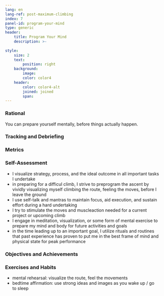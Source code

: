 ```yaml
---
lang: en
lang-ref: post-maximum-climbing
index: 7
panel-id: program-your-mind
type: generic
header:
    title: Program Your Mind
    description: >-
        
style:
    size: 2
    text:
        position: right
    background:
        image:
        color: color4
    header:
        color: color4-alt
        joined: joined
        span:
---
```

### Rational

You can prepare yourself mentally, before things actually happen.

### Tracking and Debriefing

### Metrics

### Self-Assessment

- I visualize strategy, process, and the ideal outcome in all important tasks
  I undertake
- in preparing for a difficul climb, I strive to preprogram the ascent by
  vividly visualizing myself climbing the route, feeling the moves, before
  I leave the ground
- I use self-talk and mantras to maintain focus, aid execution, and sustain
  effort during a hard undertaking
- I try to stimulate the moves and muscleaction needed for a current project
  or upcoming climb
- I engage in meditation, visualization, or some form of mental exercise to
  prepare my mind and body for future activities and goals
- in the time leading up to an important goal, I utilize rituals and routines
  that past experience has proven to put me in the best frame of mind and
  physical state for peak performance

### Objectives and Achievements

### Exercises and Habits

- mental rehearsal: visualize the route, feel the movements
- bedtime affirmation: use strong ideas and images as you wake up / go to sleep
